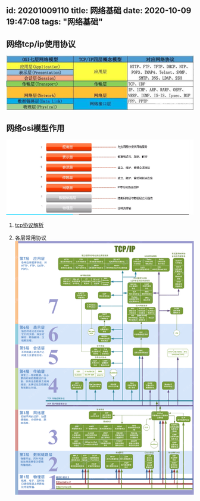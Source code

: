 id: 20201009110
title: 网络基础
date: 2020-10-09 19:47:08
tags: "网络基础"
---------

## 网络tcp/ip使用协议
![tcp/ip协议](/imgs/30adcbef76094b360c17e3ac288e01dd8c109db5.jpeg)

## 网络osi模型作用
![osi模型](/imgs/20201010092050.png)


1. [tcp协议解析](https://juejin.im/post/6844903510509633550)

1. 各层常用协议
![各层常用协议](/imgs/420532-20190403103254194-2100386349.png)